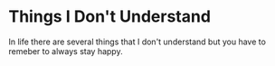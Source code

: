 # Things I Don't Understand

In life there are several things that I don't understand but you have to remeber to always stay happy.
